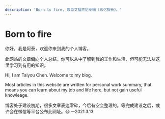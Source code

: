 ```yaml
---
description: 'Born to fire, 取自艾福杰尼专辑《五亿探长》。'
---
```


# Born to fire

你好，我是阿泰，欢迎你来到我的个人博客。

此网站的文章偏向个人总结，你可以从中了解到我的工作和生活，但可能无法从这里学习到有用的知识。

Hi, I am Taiyou Chen. Welcome to my blog.

Most articles in this website are written for personal work summary, that means you can learn about my job and life here, but not gain useful knowleage.

博客处于建设初期，很多文章表达零碎，今后有空会整理的。等完成建设之后，或许会在微信等平台公布此网址。😃  --2021.3.13 

